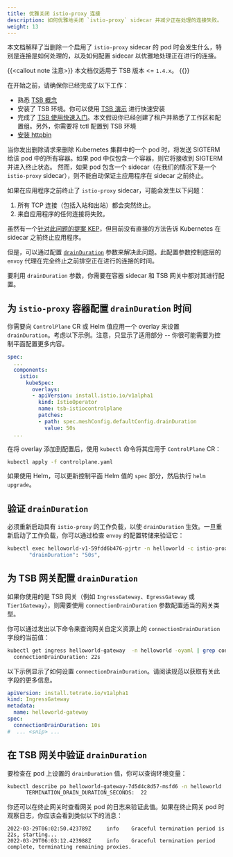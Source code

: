 ```yaml
---
title: 优雅关闭 istio-proxy 连接
description: 如何优雅地关闭 `istio-proxy` sidecar 并减少正在处理的连接失败。
weight: 13
---
```


本文档解释了当删除一个启用了 `istio-proxy` sidecar 的 pod 时会发生什么，特别是连接是如何处理的，以及如何配置 sidecar 以优雅地处理正在进行的连接。

{{<callout note 注意>}}
本文档仅适用于 TSB 版本 <= `1.4.x`。
{{</callout>}}

在开始之前，请确保你已经完成了以下工作：

- 熟悉 [TSB 概念](../../concepts/)
- 安装了 TSB 环境。你可以使用 [TSB 演示](../../setup/requirements-and-download) 进行快速安装
- 完成了 [TSB 使用快速入门](../../quickstart)。本文假设你已经创建了租户并熟悉了工作区和配置组。另外，你需要将 tctl 配置到 TSB 环境 
- [安装 httpbin](../../reference/samples/httpbin#deploy-the-httpbin-pod-and-service)

当你发出删除请求来删除 Kubernetes 集群中的一个 pod 时，将发送 SIGTERM 给该 pod 中的所有容器。如果 pod 中仅包含一个容器，则它将接收到 SIGTERM 并进入终止状态。
然而，如果 pod 包含一个 sidecar（在我们的情况下是一个 `istio-proxy` sidecar），则不能自动保证主应用程序在 sidecar 之前终止。

如果在应用程序之前终止了 `istio-proxy` sidecar，可能会发生以下问题：

1. 所有 TCP 连接（包括入站和出站）都会突然终止。
2. 来自应用程序的任何连接将失败。

虽然有一个[针对此问题的提案 KEP](https://github.com/kubernetes/enhancements/tree/master/keps/sig-node/753-sidecar-containers)，但目前没有直接的方法告诉 Kubernetes 在 sidecar 之前终止应用程序。

但是，可以通过配置 [`drainDuration`](https://istio.io/latest/docs/reference/config/istio.mesh.v1alpha1/) 参数来解决此问题。此配置参数控制底层的 `envoy` 代理在完全终止之前排空正在进行的连接的时间。

要利用 `drainDuration` 参数，你需要在容器 sidecar 和 TSB 网关中都对其进行配置。

## 为 `istio-proxy` 容器配置 `drainDuration` 时间

你需要向 `ControlPlane` CR 或 Helm 值应用一个 overlay 来设置 `drainDuration`。考虑以下示例。注意，只显示了适用部分 -- 你很可能需要为控制平面配置更多内容。

```yaml
spec: 
  ...
  components:
    istio:
      kubeSpec:
        overlays:
        - apiVersion: install.istio.io/v1alpha1
          kind: IstioOperator
          name: tsb-istiocontrolplane
          patches:
          - path: spec.meshConfig.defaultConfig.drainDuration
            value: 50s
  ...
```

在将 overlay 添加到配置后，使用 `kubectl` 命令将其应用于 `ControlPlane` CR：

```bash
kubectl apply -f controlplane.yaml
```

如果使用 Helm，可以更新控制平面 Helm 值的 `spec` 部分，然后执行 `helm upgrade`。

## 验证 `drainDuration`

必须重新启动具有 `istio-proxy` 的工作负载，以使 `drainDuration` 生效。一旦重新启动了工作负载，你可以通过检查 `envoy` 的配置转储来验证它：

```bash
kubectl exec helloworld-v1-59fdd6b476-pjrtr -n helloworld -c istio-proxy -- pilot-agent request GET config_dump |grep -i drainDuration
       "drainDuration": "50s",
```

## 为 TSB 网关配置 `drainDuration`

如果你使用的是 TSB 网关（例如 `IngressGateway`、`EgressGateway` 或 `Tier1Gateway`），则需要使用 `connectionDrainDuration` 参数配置适当的网关类型。

你可以通过发出以下命令来查询网关自定义资源上的 `connectionDrainDuration` 字段的当前值：

```bash
kubectl get ingress helloworld-gateway  -n helloworld -oyaml | grep connectionDrainDuration:
  connectionDrainDuration: 22s
```

以下示例显示了如何设置 `connectionDrainDuration`。请阅读规范以获取有关此字段的更多信息。

```yaml
apiVersion: install.tetrate.io/v1alpha1
kind: IngressGateway
metadata:
  name: helloworld-gateway
spec:
  connectionDrainDuration: 10s
#  ... <snip> ...
```

## 在 TSB 网关中验证 `drainDuration`

要检查在 pod 上设置的 `drainDuration` 值，你可以查询环境变量：

```bash
kubectl describe po helloworld-gateway-7d5d4c8d57-msfd6 -n helloworld | grep -i DRAIN
      TERMINATION_DRAIN_DURATION_SECONDS:  22
```

你还可以在终止网关时查看网关 pod 的日志来验证此值。如果在终止网关 pod 时观察日志，你应该会看到类似以下的消息：

```
2022-03-29T06:02:50.423789Z     info    Graceful termination period is 22s, starting...
2022-03-29T06:03:12.423988Z     info    Graceful termination period complete, terminating remaining proxies.
```
